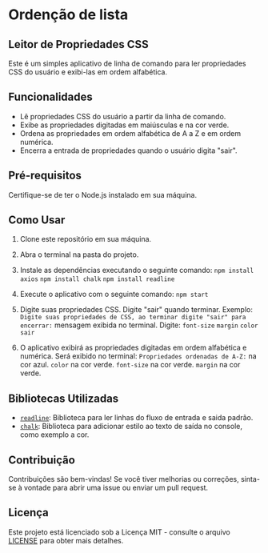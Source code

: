 # Ordenção de lista

## Leitor de Propriedades CSS

Este é um simples aplicativo de linha de comando para ler propriedades CSS do usuário e exibi-las em ordem alfabética.

## Funcionalidades

- Lê propriedades CSS do usuário a partir da linha de comando.
- Exibe as propriedades digitadas em maiúsculas e na cor verde.
- Ordena as propriedades em ordem alfabética de A a Z e em ordem numérica.
- Encerra a entrada de propriedades quando o usuário digita "sair".

## Pré-requisitos

Certifique-se de ter o Node.js instalado em sua máquina.

## Como Usar

1. Clone este repositório em sua máquina.

2. Abra o terminal na pasta do projeto.

3. Instale as dependências executando o seguinte comando:
    `npm install axios`
    `npm install chalk`
    `npm install readline`

4. Execute o aplicativo com o seguinte comando:
    `npm start`

5. Digite suas propriedades CSS. Digite "sair" quando terminar.
Exemplo:
`Digite suas propriedades de CSS, ao terminar digite "sair" para encerrar:` mensagem exibida no terminal.
Digite: 
`font-size`
`margin`
`color`
`sair`

6. O aplicativo exibirá as propriedades digitadas em ordem alfabética e numérica.
Será exibido no terminal:
`Propriedades ordenadas de A-Z:` na cor azul.
`color` na cor verde.
`font-size` na cor verde.
`margin` na cor verde.

## Bibliotecas Utilizadas

- [`readline`](https://nodejs.org/api/readline.html): Biblioteca para ler linhas do fluxo de entrada e saida padrão.
- [`chalk`](https://www.npmjs.com/package/chalk): Biblioteca para adicionar estilo ao texto de saída no console, como exemplo a cor.

## Contribuição

Contribuições são bem-vindas! Se você tiver melhorias ou correções, sinta-se à vontade para abrir uma issue ou enviar um pull request.

## Licença

Este projeto está licenciado sob a Licença MIT - consulte o arquivo [LICENSE](https://opensource.org/licenses/) para obter mais detalhes.
